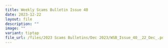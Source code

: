 ```yaml
---
title: Weekly Scams Bulletin Issue 40
date: 2023-12-22
layout: file
description: ""
image: ""
variant: tiptap
file_url: /files/2023 Scams Bulletins/Dec 2023/WSB_Issue_40__22_Dec_.pdf
---
```

